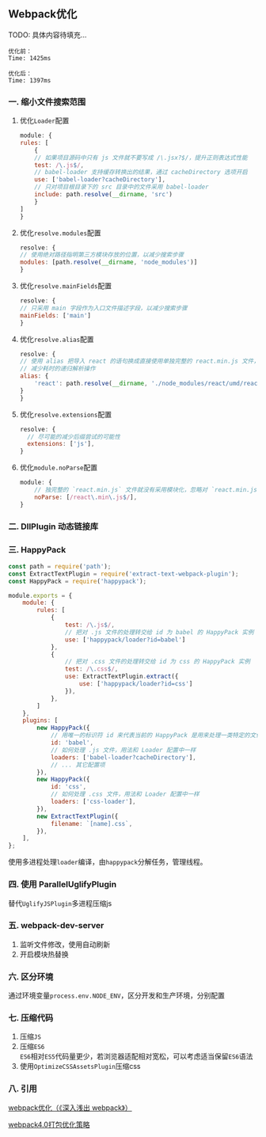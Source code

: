 ## Webpack优化
TODO: 具体内容待填充...
```
优化前：
Time: 1425ms

优化后：
Time: 1397ms
```
### 一. 缩小文件搜索范围
1. 优化`Loader`配置
    ```js
    module: {
    rules: [
        {
        // 如果项目源码中只有 js 文件就不要写成 /\.jsx?$/，提升正则表达式性能
        test: /\.js$/,
        // babel-loader 支持缓存转换出的结果，通过 cacheDirectory 选项开启
        use: ['babel-loader?cacheDirectory'],
        // 只对项目根目录下的 src 目录中的文件采用 babel-loader
        include: path.resolve(__dirname, 'src')
        }
    ]
    }
    ```

2. 优化`resolve.modules`配置
    ```js
    resolve: {
    // 使用绝对路径指明第三方模块存放的位置，以减少搜索步骤
    modules: [path.resolve(__dirname, 'node_modules')]
    }
    ```

3. 优化`resolve.mainFields`配置
    ```js
    resolve: {
    // 只采用 main 字段作为入口文件描述字段，以减少搜索步骤
    mainFields: ['main']
    }
    ```

4. 优化`resolve.alias`配置
    ```js
    resolve: {
    // 使用 alias 把导入 react 的语句换成直接使用单独完整的 react.min.js 文件，
    // 减少耗时的递归解析操作
    alias: {
        'react': path.resolve(__dirname, './node_modules/react/umd/react.production.min.js') // react16
    }
    }
    ```

5. 优化`resolve.extensions`配置
    ```js
    resolve: {
      // 尽可能的减少后缀尝试的可能性
      extensions: ['js'],
    }
    ```

6. 优化`module.noParse`配置
    ```js
    module: {
        // 独完整的 `react.min.js` 文件就没有采用模块化，忽略对 `react.min.js` 文件的递归解析处理
        noParse: [/react\.min\.js$/],
    }
    ```

### 二. DllPlugin 动态链接库

### 三. HappyPack
```js
const path = require('path');
const ExtractTextPlugin = require('extract-text-webpack-plugin');
const HappyPack = require('happypack');

module.exports = {
    module: {
        rules: [
            {
                test: /\.js$/,
                // 把对 .js 文件的处理转交给 id 为 babel 的 HappyPack 实例
                use: ['happypack/loader?id=babel']
            },
            {
                // 把对 .css 文件的处理转交给 id 为 css 的 HappyPack 实例
                test: /\.css$/,
                use: ExtractTextPlugin.extract({
                    use: ['happypack/loader?id=css']
                }),
            },
        ]
    },
    plugins: [
        new HappyPack({
            // 用唯一的标识符 id 来代表当前的 HappyPack 是用来处理一类特定的文件
            id: 'babel',
            // 如何处理 .js 文件，用法和 Loader 配置中一样
            loaders: ['babel-loader?cacheDirectory'],
            // ... 其它配置项
        }),
        new HappyPack({
            id: 'css',
            // 如何处理 .css 文件，用法和 Loader 配置中一样
            loaders: ['css-loader'],
        }),
        new ExtractTextPlugin({
            filename: `[name].css`,
        }),
    ],
};
```
使用多进程处理`loader`编译，由`happypack`分解任务，管理线程。

### 四. 使用 ParallelUglifyPlugin
替代`UglifyJSPlugin`多进程压缩js

### 五. webpack-dev-server
1. 监听文件修改，使用自动刷新
2. 开启模块热替换

### 六. 区分环境
通过环境变量`process.env.NODE_ENV`，区分开发和生产环境，分别配置

### 七. 压缩代码
1. 压缩`JS`
2. 压缩`ES6`  
    `ES6`相对`ES5`代码量更少，若浏览器适配相对宽松，可以考虑适当保留`ES6`语法
3. 使用`OptimizeCSSAssetsPlugin`压缩css

### 八. 引用
[webpack优化（《深入浅出 webpack》）](https://webpack.wuhaolin.cn/4%E4%BC%98%E5%8C%96/)

[webpack4.0打包优化策略](https://juejin.im/post/5abbc2ca5188257ddb0fae9b)